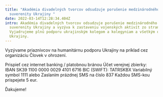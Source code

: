 ```yaml
---
title: "Akadémia divadelných tvorcov odsudzuje porušenie medzinárodného práva a
  suverenity Ukrajiny "
date: 2022-03-14T12:28:34.404Z
intro: Akadémia divadelných tvorcov odsudzuje porušenie medzinárodného práva a
  suverenity Ukrajiny a vyzýva k zastaveniu vojenských aktivít zo strany Ruska.
  Vyjadrujeme plnú podporu ukrajinským kolegom a kolegyniam a všetkým občanom
  Ukrajiny.
---
```

Vyzývame priaznivcov na humanitárnu podporu Ukrajiny na príklad cez organizáciu Človek v ohrození.

Prispieť cez internet banking / platobnou bránou
Účet verejnej zbierky:
IBAN SK39 1100 0000 0029 4101 6716
BIC (SWIFT): TATRSKBX
Variabilný symbol 1111
alebo
Zaslaním prázdnej SMS na číslo 837
Každou SMS-kou prispejete 5 eur.

Ďakujeme!